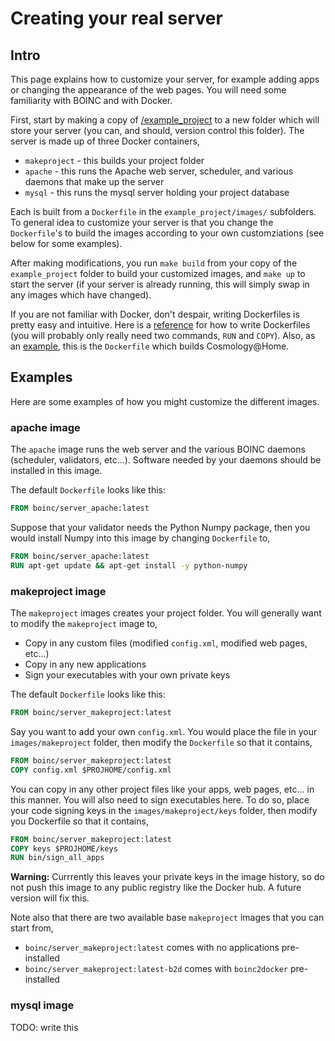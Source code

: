 Creating your real server
=========================

## Intro

This page explains how to customize your server, for example adding apps or changing the appearance of the web pages. You will need some familiarity with BOINC and with Docker. 

First, start by making a copy of [/example_project](/example_project) to a new folder which will store your server (you can, and should, version control this folder). The server is made up of three Docker containers, 

* `makeproject` - this builds your project folder
* `apache` - this runs the Apache web server, scheduler, and various daemons that make up the server
* `mysql` - this runs the mysql server holding your project database

Each is built from a `Dockerfile` in the `example_project/images/` subfolders. To general idea to customize your server is that you change the `Dockerfile`'s to build the images according to your own customziations (see below for some examples). 

After making modifications, you run `make build` from your copy of the `example_project` folder to build your customized images, and `make up` to start the server (if your server is already running, this will simply swap in any images which have changed).

If you are not familiar with Docker, don't despair, writing Dockerfiles is pretty easy and intuitive. Here is a [reference](https://docs.docker.com/engine/reference/builder/) for how to write Dockerfiles (you will probably only really need two commands, `RUN` and `COPY`). Also, as an [example](https://github.com/marius311/cosmohome/blob/master/Dockerfile), this is the `Dockerfile` which builds Cosmology@Home.

## Examples

Here are some examples of how you might customize the different images.

### apache image

The `apache` image runs the web server and the various BOINC daemons (scheduler, validators, etc...). Software needed by your daemons should be installed in this image.

The default `Dockerfile` looks like this:
```Dockerfile
FROM boinc/server_apache:latest
```

Suppose that your validator needs the Python Numpy package, then you would install Numpy into this image by changing `Dockerfile` to,

```Dockerfile
FROM boinc/server_apache:latest
RUN apt-get update && apt-get install -y python-numpy
```

### makeproject image

The `makeproject` images creates your project folder. You will generally want to modify the `makeproject` image to,

* Copy in any custom files (modified `config.xml`, modified web pages, etc...)
* Copy in any new applications
* Sign your executables with your own private keys

The default `Dockerfile` looks like this:

```Dockerfile
FROM boinc/server_makeproject:latest
```

Say you want to add your own `config.xml`. You would place the file in your `images/makeproject` folder, then modify the `Dockerfile` so that it contains,

```Dockerfile
FROM boinc/server_makeproject:latest
COPY config.xml $PROJHOME/config.xml
```

You can copy in any other project files like your apps, web pages, etc... in this manner. You will also need to sign executables here. To do so, place your code signing keys in the `images/makeproject/keys` folder, then modify you Dockerfile so that it contains,

```Dockerfile
FROM boinc/server_makeproject:latest
COPY keys $PROJHOME/keys
RUN bin/sign_all_apps
```

**Warning:** Currrently this leaves your private keys in the image history, so do not push this image to any public registry like the Docker hub. A future version will fix this. 

Note also that there are two available base `makeproject` images that you can start from,

* `boinc/server_makeproject:latest` comes with no applications pre-installed 
* `boinc/server_makeproject:latest-b2d` comes with `boinc2docker` pre-installed


### mysql image

TODO: write this

